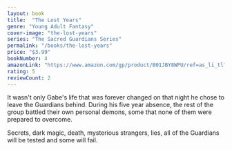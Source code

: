 ```yaml
---
layout: book
title:  "The Lost Years"
genre: "Young Adult Fantasy"
cover-image: "the-lost-years"
series: "The Sacred Guardians Series"
permalink: "/books/the-lost-years"
price: "$3.99"
bookNumber: 4
amazonLink: "https://www.amazon.com/gp/product/B01JBY8WPU/ref=as_li_tl?ie=UTF8&tag=owensmc-20&camp=1789&creative=9325&linkCode=as2&creativeASIN=B01JBY8WPU&linkId=0d5a82ee0a5d2469a34d2c0e70e2dc76"
rating: 5
reviewCount: 2
---
```

It wasn't only Gabe's life that was forever changed on that night he chose to leave the Guardians behind. During his five year absence, the rest of the group battled their own personal demons, some that none of them were prepared to overcome. 

Secrets, dark magic, death, mysterious strangers, lies, all of the Guardians will be tested and some will fail.
